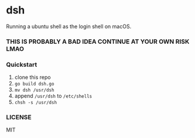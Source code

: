 # dsh

Running a ubuntu shell as the login shell on macOS.

### THIS IS PROBABLY A BAD IDEA CONTINUE AT YOUR OWN RISK LMAO

### Quickstart

1. clone this repo
2. `go build dsh.go`
3. `mv dsh /usr/dsh`
4. append `/usr/dsh` to `/etc/shells`
5. `chsh -s /usr/dsh`

### LICENSE

MIT
